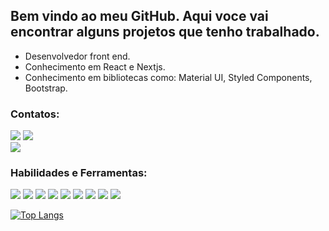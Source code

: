  
## Bem vindo ao meu GitHub. Aqui voce vai encontrar alguns projetos que tenho trabalhado.
- Desenvolvedor front end.
- Conhecimento em React e Nextjs.
- Conhecimento em bibliotecas como: Material UI, Styled Components, Bootstrap.

### Contatos:

<div>


<a href = "mailto:contato@seu-usuário-aqui"><img src="https://img.shields.io/badge/Gmail-D14836?style=for-the-badge&logo=gmail&logoColor=white" target="_blank"></a>
<a href="https://www.linkedin.com/in/edsonmalagodi" target="_blank"><img src="https://img.shields.io/badge/-LinkedIn-%230077B5?style=for-the-badge&logo=linkedin&logoColor=white" target="_blank"></a>   
 <a href="https://instagram.com/edsonmalagodi" target="_blank"><img src="https://img.shields.io/badge/-Instagram-%23E4405F?style=for-the-badge&logo=instagram&logoColor=white" target="_blank"></a>
</div>


### Habilidades e Ferramentas:

<div>
 <img src="https://img.shields.io/badge/next.js-000000?style=for-the-badge&logo=nextdotjs&logoColor=white">
 <img src="https://img.shields.io/badge/React-20232A?style=for-the-badge&logo=react&logoColor=61DAFB">  
 	<img src="https://img.shields.io/badge/styled--components-DB7093?style=for-the-badge&logo=styled-components&logoColor=white">
 	<img src="https://img.shields.io/badge/Tailwind_CSS-38B2AC?style=for-the-badge&logo=tailwind-css&logoColor=white">
 	<img src="https://img.shields.io/badge/Material%20UI-007FFF?style=for-the-badge&logo=mui&logoColor=white">
 	<img src="https://img.shields.io/badge/GitHub-100000?style=for-the-badge&logo=github&logoColor=white"> 	
 	<img src="https://img.shields.io/badge/Express.js-000000?style=for-the-badge&logo=express&logoColor=white"> 	
 	<img src="https://img.shields.io/badge/MySQL-005C84?style=for-the-badge&logo=mysql&logoColor=white"> 
 	<img src="https://img.shields.io/badge/PostgreSQL-316192?style=for-the-badge&logo=postgresql&logoColor=white"> 
 
 
 	
  
  
</div>

[![Top Langs](https://github-readme-stats.vercel.app/api/top-langs/?username=anuraghazra&layout=compact)](https://github.com/anuraghazra/github-readme-stats)
